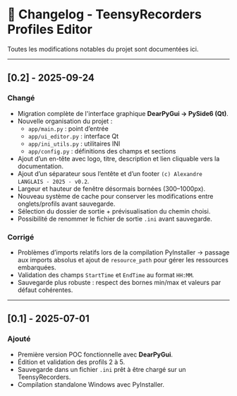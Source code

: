 # 📜 Changelog - TeensyRecorders Profiles Editor

Toutes les modifications notables du projet sont documentées ici.

---

## [0.2] - 2025-09-24
### Changé
- Migration complète de l'interface graphique **DearPyGui → PySide6 (Qt)**.
- Nouvelle organisation du projet :
  - `app/main.py` : point d’entrée
  - `app/ui_editor.py` : interface Qt
  - `app/ini_utils.py` : utilitaires INI
  - `app/config.py` : définitions des champs et sections
- Ajout d’un en-tête avec logo, titre, description et lien cliquable vers la documentation.
- Ajout d’un séparateur sous l’entête et d’un footer `(c) Alexandre LANGLAIS - 2025 - v0.2`.
- Largeur et hauteur de fenêtre désormais bornées (300–1000px).
- Nouveau système de cache pour conserver les modifications entre onglets/profils avant sauvegarde.
- Sélection du dossier de sortie + prévisualisation du chemin choisi.
- Possibilité de renommer le fichier de sortie `.ini` avant sauvegarde.

### Corrigé
- Problèmes d’imports relatifs lors de la compilation PyInstaller → passage aux imports absolus et ajout de `resource_path` pour gérer les ressources embarquées.
- Validation des champs `StartTime` et `EndTime` au format `HH:MM`.
- Sauvegarde plus robuste : respect des bornes min/max et valeurs par défaut cohérentes.

---

## [0.1] - 2025-07-01
### Ajouté
- Première version POC fonctionnelle avec **DearPyGui**.
- Édition et validation des profils 2 à 5.
- Sauvegarde dans un fichier `.ini` prêt à être chargé sur un TeensyRecorders.
- Compilation standalone Windows avec PyInstaller.
